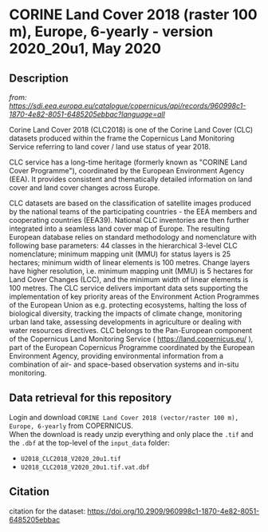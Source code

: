 # CORINE Land Cover 2018 (raster 100 m), Europe, 6-yearly - version 2020_20u1, May 2020

## Description

*from: https://sdi.eea.europa.eu/catalogue/copernicus/api/records/960998c1-1870-4e82-8051-6485205ebbac?language=all*

Corine Land Cover 2018 (CLC2018) is one of the Corine Land Cover (CLC) datasets produced within the frame the Copernicus Land Monitoring Service referring to land cover / land use status of year 2018.

CLC service has a long-time heritage (formerly known as "CORINE Land Cover Programme"), coordinated by the European Environment Agency (EEA). It provides consistent and thematically detailed information on land cover and land cover changes across Europe.

CLC datasets are based on the classification of satellite images produced by the national teams of the participating countries - the EEA members and cooperating countries (EEA39). National CLC inventories are then further integrated into a seamless land cover map of Europe. The resulting European database relies on standard methodology and nomenclature with following base parameters: 44 classes in the hierarchical 3-level CLC nomenclature; minimum mapping unit (MMU) for status layers is 25 hectares; minimum width of linear elements is 100 metres. Change layers have higher resolution, i.e. minimum mapping unit (MMU) is 5 hectares for Land Cover Changes (LCC), and the minimum width of linear elements is 100 metres. The CLC service delivers important data sets supporting the implementation of key priority areas of the Environment Action Programmes of the European Union as e.g. protecting ecosystems, halting the loss of biological diversity, tracking the impacts of climate change, monitoring urban land take, assessing developments in agriculture or dealing with water resources directives. CLC belongs to the Pan-European component of the Copernicus Land Monitoring Service ( https://land.copernicus.eu/ ), part of the European Copernicus Programme coordinated by the European Environment Agency, providing environmental information from a combination of air- and space-based observation systems and in-situ monitoring.  

## Data retrieval for this repository

Login and download `CORINE Land Cover 2018 (vector/raster 100 m), Europe, 6-yearly` from COPERNICUS.  
When the download is ready unzip everything and only place the `.tif` and the `.dbf` at the top-level of the `input_data` folder:
- `U2018_CLC2018_V2020_20u1.tif`
- `U2018_CLC2018_V2020_20u1.tif.vat.dbf` 

## Citation
citation for the dataset: https://doi.org/10.2909/960998c1-1870-4e82-8051-6485205ebbac